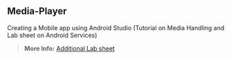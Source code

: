 ## Media-Player 

Creating a Mobile app using Android Studio (Tutorial on Media Handling and Lab sheet on Android Services)

> **More Info:** [Additional Lab sheet](https://drive.google.com/file/d/1TjYGuAuO8G3lwPvx42_dJRUueFwWstd1/view?usp=sharing)



<!--

# E-Commerce webapp

<p align='center'><img src='https://user-images.githubusercontent.com/39642646/147818627-02a4ef44-f2db-42f4-8f2b-4d769d91b839.jpg'/></p>

<p align='center'>
  <img src='https://img.shields.io/github/license/karthik-nayak98/e-commerce-app?color=blue'/>
  <img src='https://img.shields.io/badge/React-17.0.2+-61DBFB?&logo=react&alt=%22react%16version%22'/>
  <img src='https://img.shields.io/github/last-commit/karthik-nayak98/e-commerce-app'/>
</p>

## 📋 Description

A E-Commerce project which has different features such as:

- List different products.
- Cartpage to store cart items.
- Description of products
- Login and SignUp.
- Login as Guest user.
- Wishlist items
- Payment gateway

## 🚀 Installation

---

1. Install [nodejs](https://nodejs.org/en/)
1. Clone project using the command `git clone <repo-url>`
1. Install all the dependencies using `npm install`
1. Run the project using `npm start`

> **Note:** _Create a .env file to store the keys of firebase and stripe_

## 🖥️ Technologies Used

---

- [ReactJS](https://reactjs.org/)
- [React Router](https://reactrouter.com/)
- [Reduct Toolkit](https://redux-toolkit.js.org/)
- [Firebase](https://firebase.google.com/)
- [Stripe API](https://stripe.com/docs/stripe-js/react)

## 📸 Screenshots

---

![homepage](https://user-images.githubusercontent.com/39642646/211143397-56ce41ce-8791-424e-b538-cc2806467cd8.png)
![login](https://user-images.githubusercontent.com/39642646/211143402-8e459c22-8a85-48ff-b202-19c97c11d5ea.png)
![products](https://user-images.githubusercontent.com/39642646/211143392-00170484-c8a1-4551-9323-b44d96f8987e.png)
![cart](https://user-images.githubusercontent.com/39642646/211143383-0a3f3940-4391-459f-ab45-1289bee757ea.png)
![wishlist](https://user-images.githubusercontent.com/39642646/211143404-5aff17db-e865-4c0d-98d1-ce471461d52c.png)

## 👨 Author Info

---

👤 **Karthik Nayak**

- Twitter - [@KarthikNayak98](https://twitter.com/KarthikNayak98)
- LinkedIn - [Karthik Nayak](https://www.linkedin.com/in/karthiknayak98)

## 📝 License

Copyright © 2021 [Karthik Nayak](https://github.com/karthik-nayak98).<br /> This
project is [MIT](https://github.com/Karthik-Nayak98/e-commerce-app/blob/main/LICENSE)
licensed. 

--!>

